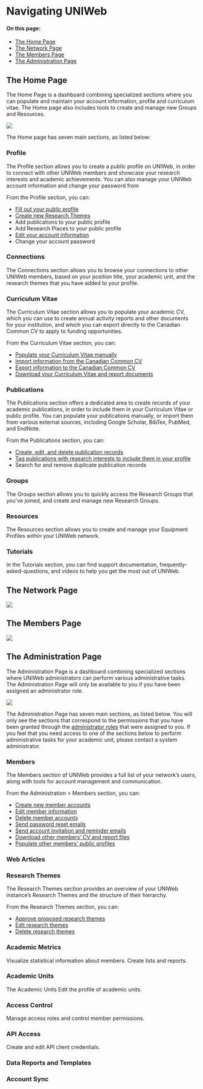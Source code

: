 # Navigating UNIWeb

#### On this page:

* [The Home Page](navigating-uniweb.md#the-home-page)
* [The Network Page](navigating-uniweb.md#the-network-page)
* [The Members Page](navigating-uniweb.md#the-members-page)
* [The Administration Page](https://app.gitbook.com/@proximify/s/uniweb-docs/~/drafts/-LnYEzOBp5J6ui_Qtfpl/primary/introduction/navigating-uniweb/navigating-uniweb#the-administration-page)

## The Home Page

The Home Page is a dashboard combining specialized sections where you can populate and maintain your account information, profile and curriculum vitae. The Home page also includes tools to create and manage new Groups and Resources.

![](../.gitbook/assets/screenshots-copy-10.png)

The Home page has seven main sections, as listed below:

### Profile

The Profile section allows you to create a public profile on UNIWeb, in order to connect with other UNIWeb members and showcase your research interests and academic achievements. You can also manage your UNIWeb account information and change your password from 

From the Profile section, you can:

* [Fill out your public profile](../networking-on-uniweb/your-public-profile/filling-out-your-public-profile.md#filling-out-your-public-profile-manually)
* [Create new Research Themes](../networking-on-uniweb/research-themes/managing-research-themes.md#creating-new-research-themes)
* Add publications to your public profile
* Add Research Places to your public profile
* [Edit your account information](../uniweb-accounts/account-management/member-account-information.md#editing-your-account-information)
* Change your account password

### Connections

The Connections section allows you to browse your connections to other UNIWeb members, based on your position title,  your academic unit, and the research themes that you have added to your profile.

### Curriculum Vitae

The Curriculum Vitae section allows you to populate your academic CV, which you can use to create annual activity reports and other documents for your institution, and which you can export directly to the Canadian Common CV to apply to funding opportunities.

From the Curriculum Vitae section, you can:

* [Populate your Curriculum Vitae manually](../your-academic-information/your-uniweb-curriculum-vitae-cv.md#populating-your-curriculum-vitae-manually)
* [Import information from the Canadian Common CV](../your-academic-information/your-uniweb-curriculum-vitae-cv.md#importing-from-the-canadian-common-cv)
* [Export information to the Canadian Common CV](../your-academic-information/exporting-academic-information/applying-for-funding-with-the-canadian-common-cv.md#exporting-cv-information-from-uniweb)
* [Download your Curriculum Vitae and report documents](../your-academic-information/exporting-academic-information/downloading-cvs-and-reports.md#downloading-your-own-cv-and-report-files)

### Publications

The Publications section offers a dedicated area to create records of your academic publications, in order to include them in your Curriculum Vitae or public profile. You can populate your publications manually, or import them from various external sources, including Google Scholar, BibTex, PubMed, and EndNote.

From the Publications section, you can:

* [Create, edit, and delete publication records](../your-academic-information/publications-1.md#adding-publications-manually)
* [Tag publications with research interests to include them in your profile](../networking-on-uniweb/research-themes/increasing-discoverability-with-research-themes.md#tagging-your-publications-with-research-themes)
* Search for and remove duplicate publication records

### Groups

The Groups section allows you to quickly access the Research Groups that you've joined, and create and manage new Research Groups.

### Resources

The Resources section allows you to create and manage your Equipment Profiles within your UNIWeb network. 

### Tutorials

In the Tutorials section, you can find support documentation, frequently-asked-questions, and videos to help you get the most out of UNIWeb.

## The Network Page

![](../.gitbook/assets/screenshots-copy-13.png)

## The Members Page

![](../.gitbook/assets/screenshots-copy-15.png)

## The Administration Page

The Administration Page is a dashboard combining specialized sections where UNIWeb administrators can perform various administrative tasks. The Administration Page will only be available to you if you have been assigned an administrator role.

![](../.gitbook/assets/screenshots-copy-14.png)

The Administration Page has seven main sections, as listed below. You will only see the sections that correspond to the permissions that you have been granted through the [administrator roles](../uniweb-accounts/access-control/managing-administrator-roles-and-permissions.md) that were assigned to you. If you feel that you need access to one of the sections below to perform administrative tasks for your academic unit, please contact a system administrator.

### Members

The Members section of UNIWeb provides a full list of your network’s users, along with tools for account management and communication.

From the Administration &gt; Members section, you can:

* [Create new member accounts](../uniweb-accounts/account-management/account-creation.md#creating-uniweb-member-accounts-manually)
* [Edit member information](../uniweb-accounts/account-management/member-account-information.md#editing-the-account-information-of-other-uniweb-members)
* [Delete member accounts](../uniweb-accounts/account-management/account-deletion.md#deleting-a-uniweb-members-account)
* [Send password reset emails](../uniweb-accounts/account-management/account-login.md#sending-a-password-reset-email-to-a-uniweb-member)
* [Send account invitation and reminder emails](../uniweb-accounts/account-management/account-creation.md#sending-account-activation-emails)
* [Download other members’ CV and report files](../your-academic-information/exporting-academic-information/downloading-cvs-and-reports.md#downloading-the-cv-and-report-files-of-other-uniweb-members)
* [Populate other members’ public profiles](../networking-on-uniweb/your-public-profile/filling-out-your-public-profile.md#filling-out-another-uniweb-members-public-profile)

### Web Articles

### Research Themes

The Research Themes section provides an overview of your UNIWeb instance’s Research Themes and the structure of their hierarchy.

From the Research Themes section, you can:

* [Approve proposed research themes](../networking-on-uniweb/research-themes/managing-research-themes.md#approving-research-themes)
* [Edit research themes](../networking-on-uniweb/research-themes/managing-research-themes.md#editing-research-themes)
* [Delete research themes](../networking-on-uniweb/research-themes/managing-research-themes.md#deleting-research-themes)

### Academic Metrics

Visualize statistical information about members. Create lists and reports.

### Academic Units

The Academic Units Edit the profile of academic units.

### Access Control

Manage access roles and control member permissions.

### API Access

Create and edit API client credentials.

### Data Reports and Templates



### Account Sync

